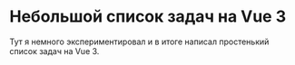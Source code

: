 # Небольшой список задач на Vue 3

Тут я немного экспериментировал и в итоге написал простенький список задач на Vue 3.